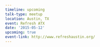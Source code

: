 ```yaml
---
timeline: upcoming
talk-type: meetup
location: Austin, TX
event: Refresh ATX
date: '2015-05-12'
upcoming: true
event-link: http://www.refreshaustin.org/
---
```

